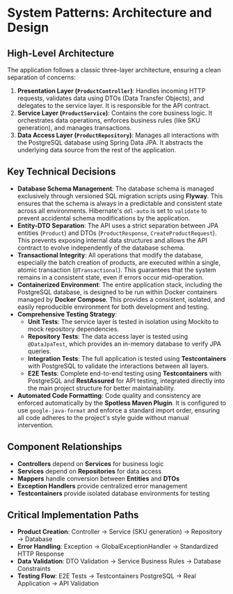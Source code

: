 # System Patterns: Architecture and Design

## High-Level Architecture
The application follows a classic three-layer architecture, ensuring a clean separation of concerns:

1.  **Presentation Layer (`ProductController`)**: Handles incoming HTTP requests, validates data using DTOs (Data Transfer Objects), and delegates to the service layer. It is responsible for the API contract.
2.  **Service Layer (`ProductService`)**: Contains the core business logic. It orchestrates data operations, enforces business rules (like SKU generation), and manages transactions.
3.  **Data Access Layer (`ProductRepository`)**: Manages all interactions with the PostgreSQL database using Spring Data JPA. It abstracts the underlying data source from the rest of the application.

## Key Technical Decisions
- **Database Schema Management**: The database schema is managed exclusively through versioned SQL migration scripts using **Flyway**. This ensures that the schema is always in a predictable and consistent state across all environments. Hibernate's `ddl-auto` is set to `validate` to prevent accidental schema modifications by the application.
- **Entity-DTO Separation**: The API uses a strict separation between JPA entities (`Product`) and DTOs (`ProductResponse`, `CreateProductRequest`). This prevents exposing internal data structures and allows the API contract to evolve independently of the database schema.
- **Transactional Integrity**: All operations that modify the database, especially the batch creation of products, are executed within a single, atomic transaction (`@Transactional`). This guarantees that the system remains in a consistent state, even if errors occur mid-operation.
- **Containerized Environment**: The entire application stack, including the PostgreSQL database, is designed to be run within Docker containers managed by **Docker Compose**. This provides a consistent, isolated, and easily reproducible environment for both development and testing.
- **Comprehensive Testing Strategy**:
    - **Unit Tests**: The service layer is tested in isolation using Mockito to mock repository dependencies.
    - **Repository Tests**: The data access layer is tested using `@DataJpaTest`, which provides an in-memory database to verify JPA queries.
    - **Integration Tests**: The full application is tested using **Testcontainers** with PostgreSQL to validate the interactions between all layers.
    - **E2E Tests**: Complete end-to-end testing using **Testcontainers** with PostgreSQL and **RestAssured** for API testing, integrated directly into the main project structure for better maintainability.
- **Automated Code Formatting**: Code quality and consistency are enforced automatically by the **Spotless Maven Plugin**. It is configured to use `google-java-format` and enforce a standard import order, ensuring all code adheres to the project's style guide without manual intervention.

## Component Relationships
- **Controllers** depend on **Services** for business logic
- **Services** depend on **Repositories** for data access
- **Mappers** handle conversion between **Entities** and **DTOs**
- **Exception Handlers** provide centralized error management
- **Testcontainers** provide isolated database environments for testing

## Critical Implementation Paths
- **Product Creation**: Controller → Service (SKU generation) → Repository → Database
- **Error Handling**: Exception → GlobalExceptionHandler → Standardized HTTP Response
- **Data Validation**: DTO Validation → Service Business Rules → Database Constraints
- **Testing Flow**: E2E Tests → Testcontainers PostgreSQL → Real Application → API Validation
